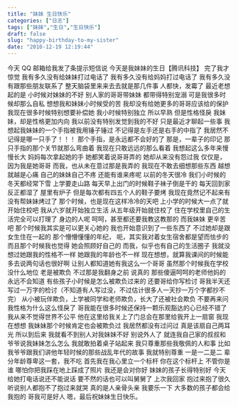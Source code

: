 ```yaml
---
title: "妹妹 生日快乐"
categories: ["日志"]
tags: ["妹妹","生日","生日快乐"]
draft: false
slug: "happy-birthday-to-my-sister"
date: "2010-12-19 12:19:44"
---
```


今天 QQ 邮箱给我发了条提示短信说
今天是我妹妹的生日【腾讯科技】
完了我才惊觉
我有多久没有给妹妹打过电话了
我有多久没有给妈妈打过电话了
我有多久没有跟那些朋友联系了
整天脑袋里来来去去就是那几件事
人都快，发霉了
最近老想起的是
小时候对妹妹的不好
别人家的哥哥带妹妹
都带得特别宠溺
可是我很多时候却那么自私
想想我和妹妹小时候受的苦
我却没有给她更多的哥哥应该给的保护
我现在很多时候特别想要补偿她
我小时候特别独立
所以早熟
但是性格怪戾
我妹妹，却是性格更加内向
我以前没有特别发觉到我的不好
只是最近才聊起一些事
我想起我妹妹的一个手指被我用锤子锤过
不记得是左手还是右手的中指了
我居然不记得是哪一只手了！！！
那个手指，是永远都不会好的了
那是，一辈子的印记
那只手指的那个关节就那么弯曲着
我现在只敢远远的那么看着
我想起这么多年来慢慢长大
妈妈每次拿起她的手
她都笑着说哥哥弄的
她却从来没有怨过我
仅仅是，因为我是她哥哥
而我，也从未在意过那是我弄的
我现在不敢去细想那些东西
越想就越是心痛
自己的妹妹自己不疼
还能有谁来疼呢
以前的冬天很冷
我们小时候的冬天都经常下雪
上学要走山路
每天早上出门的时候鞋子袜子倒是干的
每天回到家反正都湿了
屋里有炉子
但是每次都有四五个人的鞋子要烤
我现在竟然记不起来有没有帮妹妹烤过了
那个时候，也是现在这样冷冷的天吧
上小学的时候大一点了就开始住校吧
我从六岁就开始独立生活
从五年级开始就住校了
住在学校里自己的生活完全可以打理了
身边的人呢
呵呵，甚至都还要我教这教那的
而我妹妹
更辛苦吧
那个时候我其实是可以更关心她的
我也开始意识到了一些东西了
不过她却是跟女生住在一起的
那个懵懵懂懂的年纪，
呃，其实我对着女生宿舍都是望而怯步的
而且那个时候我也觉得
她会照顾好自己的
而我，似乎也有自己的生活圈子
我就没想过她跟我的性格不一样
她跟我的年龄也不一样
现在想想，就算我课间的时候能多去说两句话也很好啊
让别人都知道她有我这么一个哥哥
虽然那个时候我在学校没什么地位
老是被欺负
不过那是我翻身之前
说真的
那些傻逼呵呵的老师他妈的永远不会知道
有些孩子小时候是怎么被欺负过来的
还要哥给你写检讨
哥我半天还写过一万字的检讨（不知道有人写过没，不过估计很多人一天抄一万个字都抄不完）
从小被玩伴欺负，上学被同学和老师欺负，长大了还被社会欺负
不要再来问我性格为什么这么怪戾了
哥我能在很多时候还保持一颗乐观豁达的心已经不错了
我从来不觉得世界不公平
他在这里给我关上了门总会在那里给我开上一扇窗
我现在想想
我妹妹那个时候肯定也会被欺负过
我居然都没有过问过
真是该扇自己两耳光
所以到后来
我就看不到别人对我妹妹不好
别说外人了
就连我自己家的叔叔和爷爷说我妹妹怎么怎么
我就敢拍着桌子站起来
我只尊重那些我敬佩的人和事
比如我爷爷跟我们讲他年轻时候的那些战乱年代的故事
我就特别尊重
一是一二是二
辈分年龄尊卑这一套，我不吃
首先我在我心里立一个标杆
你在这个标杆上
不管你是谁
哪怕你把我踩在地上踩成了照片
我还是会对你好
妹妹的孩子长得特别好
今天给她打电话说还不能说话
要不然的话也可以叫舅舅了
上次我回家
抱过来抱了很久
听说别人都抱不了抱过来就哭
真的是人亲骨头亲
我要乐一下
大多数的孩子都会给我抱的
哥我可是好人
嗯，最后祝妹妹生日快乐。

